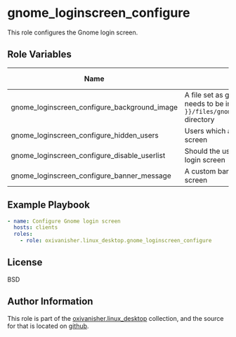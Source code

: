 gnome_loginscreen_configure
===========================

This role configures the Gnome login screen.

Role Variables
--------------

| Name                                         | Comment                              | Default value |
|----------------------------------------------|--------------------------------------|---------------|
| gnome_loginscreen_configure_background_image | A file set as gnome login background. It needs to be in the `{{ playbook_dir }}/files/gnome_loginscreen_configure/` directory  |           |
| gnome_loginscreen_configure_hidden_users     | Users which are hidden from the login screen | `[]`        |
| gnome_loginscreen_configure_disable_userlist | Should the user list be disabled at the login screen |  `false`       |
| gnome_loginscreen_configure_banner_message   | A custom banner message for the login screen | ``     |

Example Playbook
----------------
```yaml
- name: Configure Gnome login screen
  hosts: clients
  roles:
    - role: oxivanisher.linux_desktop.gnome_loginscreen_configure
```

License
-------

BSD

Author Information
------------------

This role is part of the [oxivanisher.linux_desktop](https://galaxy.ansible.com/ui/repo/published/oxivanisher/linux_desktop/) collection, and the source for that is located on [github](https://github.com/oxivanisher/collection-linux_desktop).
